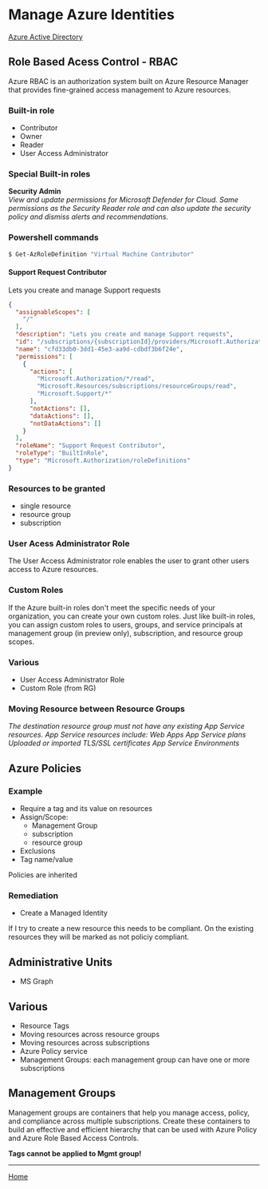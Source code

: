 # Manage Azure Identities
[Azure Active Directory](AzureActiveDirectory.md)
## Role Based Acess Control - RBAC
Azure RBAC is an authorization system built on Azure Resource Manager that provides fine-grained access management to Azure resources.
### Built-in role
- Contributor
- Owner
- Reader 
- User Access Administrator

### Special Built-in roles
**Security Admin**  
_View and update permissions for Microsoft Defender for Cloud. Same permissions as the Security Reader role and can also update the security policy and dismiss alerts and recommendations._
### Powershell commands
```powershell
$ Get-AzRoleDefinition "Virtual Machine Contributor"
```

#### Support Request Contributor
Lets you create and manage Support requests
```json
{
  "assignableScopes": [
    "/"
  ],
  "description": "Lets you create and manage Support requests",
  "id": "/subscriptions/{subscriptionId}/providers/Microsoft.Authorization/roleDefinitions/cfd33db0-3dd1-45e3-aa9d-cdbdf3b6f24e",
  "name": "cfd33db0-3dd1-45e3-aa9d-cdbdf3b6f24e",
  "permissions": [
    {
      "actions": [
        "Microsoft.Authorization/*/read",
        "Microsoft.Resources/subscriptions/resourceGroups/read",
        "Microsoft.Support/*"
      ],
      "notActions": [],
      "dataActions": [],
      "notDataActions": []
    }
  ],
  "roleName": "Support Request Contributor",
  "roleType": "BuiltInRole",
  "type": "Microsoft.Authorization/roleDefinitions"
}
```

### Resources to be granted
- single resource
- resource group
- subscription

### User Acess Administrator Role
The User Access Administrator role enables the user to grant other users access to Azure resources. 

### Custom Roles
If the Azure built-in roles don't meet the specific needs of your organization, you can create your own custom roles. Just like built-in roles, you can assign custom roles to users, groups, and service principals at management group (in preview only), subscription, and resource group scopes.

### Various
- User Access Administrator Role
- Custom Role (from RG)


### Moving Resource between Resource Groups
_The destination resource group must not have any existing App Service resources. App Service resources include:
Web Apps
App Service plans
Uploaded or imported TLS/SSL certificates
App Service Environments_

## Azure Policies
### Example
- Require a tag and its value on resources
- Assign/Scope:
  - Management Group
  - subscription
  - resource group
- Exclusions
- Tag name/value

Policies are inherited 
### Remediation
- Create a Managed Identity

If I try to create a new resource this needs to be compliant.
On the existing resources they will be marked as not policiy compliant.

## Administrative Units
- MS Graph

## Various

- Resource Tags
- Moving resources across resource groups
- Moving resources across subscriptions
- Azure Policy service
- Management Groups: each management group can have one or more subscriptions 

## Management Groups
Management groups are containers that help you manage access, policy, and compliance across multiple subscriptions. Create these containers to build an effective and efficient hierarchy that can be used with Azure Policy and Azure Role Based Access Controls.

**Tags cannot be applied to Mgmt group!**

---

[Home](README.md)